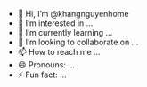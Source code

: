 - 👋 Hi, I’m @khangnguyenhome
- 👀 I’m interested in ...
- 🌱 I’m currently learning ...
- 💞️ I’m looking to collaborate on ...
- 📫 How to reach me ...
- 😄 Pronouns: ...
- ⚡ Fun fact: ...

<!---
khangnguyenhome/khangnguyenhome is a ✨ special ✨ repository because its `README.md` (this file) appears on your GitHub profile.
You can click the Preview link to take a look at your changes.
--->
